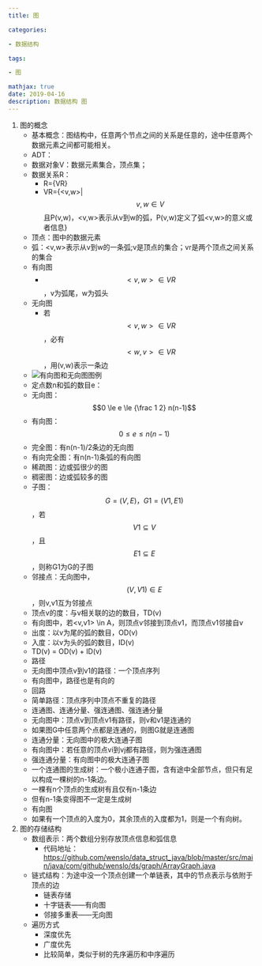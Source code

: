 ```yaml
---
title: 图

categories: 

- 数据结构

tags: 

- 图

mathjax: true
date: 2019-04-16
description: 数据结构 图
---
```


1. 图的概念
   *  基本概念：图结构中，任意两个节点之间的关系是任意的，途中任意两个数据元素之间都可能相关。
   *  ADT：
     * 数据对象V：数据元素集合，顶点集；
     * 数据关系R：
       * R={VR}
       * VR={<v,w>| $$v,w \in V$$ 且P(v,w)，<v,w>表示从v到w的弧，P(v,w)定义了弧<v,w>的意义或者信息}
   *  顶点：图中的数据元素
   *  弧：<v,w>表示从v到w的一条弧;v是顶点的集合；vr是两个顶点之间关系的集合
     * 有向图
       * $$<v,w> \in VR$$，v为弧尾，w为弧头
     * 无向图
       * 若$$<v,w> \in VR$$，必有$$<w,v> \in VR$$，用(v,w)表示一条边
     * ![有向图和无向图图例](https://wenslo-blog.oss-cn-beijing.aliyuncs.com/Data%20Structures%20and%20Algorithms/Graph/01.png)
   *  定点数n和弧的数目e：
     * 无向图：$$0 \le e \le {\frac 1 2} n(n-1)$$
     * 有向图：$$0 \le e \le  n(n-1)$$
   *  完全图：有n(n-1)/2条边的无向图
   *  有向完全图：有n(n-1)条弧的有向图
   *  稀疏图：边或弧很少的图
   *  稠密图：边或弧较多的图
   *  子图：$$G=(V,{E})，G1=(V1,{E1})$$，若$$V1 \subseteq V$$，且$$E1 \subseteq E$$，则称G1为G的子图
   *  邻接点：无向图中，$$(V,V1) \in E$$，则v,v1互为邻接点
   *  顶点v的度：与v相关联的边的数目，TD(v)
   *  有向图中，若<v,v1> \in A，则顶点v邻接到顶点v1，而顶点v1邻接自v
     * 出度：以v为尾的弧的数目，OD(v)
     * 入度：以v为头的弧的数目，ID(v)
     * TD(v) = OD(v) + ID(v)
   *  路径
     * 无向图中顶点v到v1的路径：一个顶点序列
     * 有向图中，路径也是有向的
     * 回路
     * 简单路径：顶点序列中顶点不重复的路径
   *  连通图、连通分量、强连通图、强连通分量
     * 无向图中：顶点v到顶点v1有路径，则v和v1是连通的
     * 如果图G中任意两个点都是连通的，则图G就是连通图
     * 连通分量：无向图中的极大连通子图
     * 有向图中：若任意的顶点vi到vj都有路径，则为强连通图
     * 强连通分量：有向图中的极大连通子图
   *  一个连通图的生成树：一个极小连通子图，含有途中全部节点，但只有足以构成一棵树的n-1条边。
     * 一棵有n个顶点的生成树有且仅有n-1条边
     * 但有n-1条变得图不一定是生成树
   *  有向图
     * 如果有一个顶点的入度为0，其余顶点的入度都为1，则是一个有向树。
2. 图的存储结构
   * 数组表示：两个数组分别存放顶点信息和弧信息
     * 代码地址：https://github.com/wenslo/data_struct_java/blob/master/src/main/java/com/github/wenslo/ds/graph/ArrayGraph.java
   * 链式结构：为途中没一个顶点创建一个单链表，其中的节点表示与依附于顶点的边
     * 链表存储
     * 十字链表——有向图
     * 邻接多重表——无向图
   * 遍历方式
     * 深度优先
     * 广度优先
     * 比较简单，类似于树的先序遍历和中序遍历

